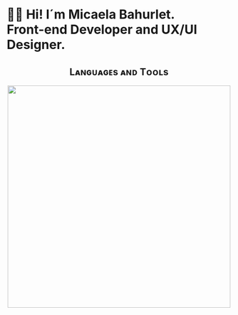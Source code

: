 <h1 align="start">👋🏽 Hi! I´m Micaela Bahurlet. <br /> Front-end Developer and UX/UI Designer. </h1> 

<!--Languages and Tools Section-->       
<h2 align="center">Lᴀɴɢᴜᴀɢᴇs ᴀɴᴅ Tᴏᴏʟs</h2> 
<p align="center">
<img width="500px"  src="https://skillicons.dev/icons?i=html,css,js,bootstrap,react,nodejs,express,mongo,git,github,vscode,postman,figmaperline=10"  />
</p>
<br />
